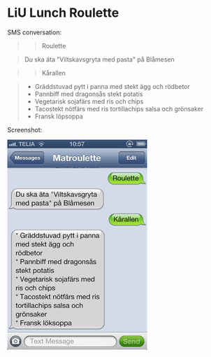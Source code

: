 # LiU Lunch Roulette

SMS conversation:

>> Roulette

> Du ska äta "Viltskavsgryta med pasta" på Blåmesen

>> Kårallen

> * Gräddstuvad pytt i panna med stekt ägg och rödbetor
> * Pannbiff med dragonsås stekt potatis
> * Vegetarisk sojafärs med ris och chips
> * Tacostekt nötfärs med ris tortillachips salsa och grönsaker
> * Fransk löpsoppa

Screenshot:

![Screenshot](example/ios_screenshot.png)
